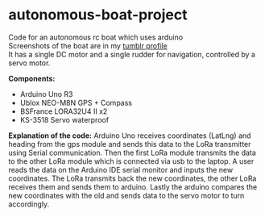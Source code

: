 # autonomous-boat-project
Code for an autonomous rc boat which uses arduino  
Screenshots of the boat are in my [tumblr profile](https://sirick93.tumblr.com/)  
It has a single DC motor and a single rudder for navigation, controlled by a servo motor.

**Components:**
- Arduino Uno R3
- Ublox NEO-M8N GPS + Compass
- BSFrance LORA32U4 II x2
- KS-3518 Servo waterproof

**Explanation of the code:**
Arduino Uno receives coordinates (LatLng) and heading from the gps module and sends this data to the LoRa transmitter using Serial communication. Then the first LoRa module transmits the data to the other LoRa module which is connected via usb to the laptop. A user reads the data on the Arduino IDE serial monitor and inputs the new coordinates. The LoRa transmits back the new coordinates, the other LoRa receives them and sends them to arduino. Lastly the arduino compares the new coordinates with the old and sends data to the servo motor to turn accordingly.
